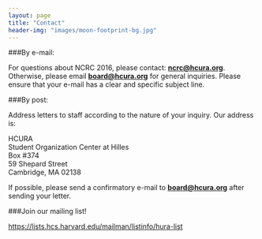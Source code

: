 ```yaml
---
layout: page
title: "Contact"
header-img: "images/moon-footprint-bg.jpg"
---
```


###By e-mail:

For questions about NCRC 2016, please contact: **ncrc@hcura.org**. Otherwise, please email **board@hcura.org** for general inquiries.  Please ensure that your e-mail has a clear and specific subject line.

###By post:

Address letters to staff according to the nature of your inquiry.  Our address is:
<dl>
   <dt>HCURA</dt>
   <dt>Student Organization Center at Hilles</dt>
   <dt>Box #374</dt>
   <dt>59 Shepard Street</dt>
   <dt>Cambridge, MA 02138</dt>
</dl>

If possible, please send a confirmatory e-mail to **board@hcura.org** after sending your letter.

###Join our mailing list!

https://lists.hcs.harvard.edu/mailman/listinfo/hura-list
